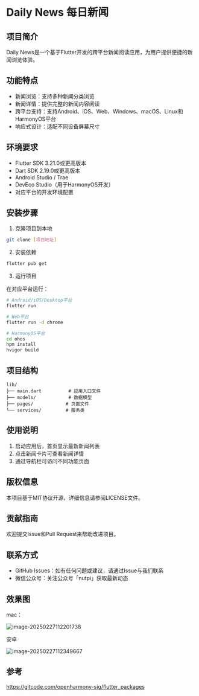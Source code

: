 # Daily News 每日新闻

## 项目简介
Daily News是一个基于Flutter开发的跨平台新闻阅读应用，为用户提供便捷的新闻浏览体验。

## 功能特点
- 新闻浏览：支持多种新闻分类浏览
- 新闻详情：提供完整的新闻内容阅读
- 跨平台支持：支持Android、iOS、Web、Windows、macOS、Linux和HarmonyOS平台
- 响应式设计：适配不同设备屏幕尺寸

## 环境要求
- Flutter SDK 3.21.0或更高版本
- Dart SDK 2.19.0或更高版本
- Android Studio / Trae
- DevEco Studio（用于HarmonyOS开发）
- 对应平台的开发环境配置

## 安装步骤
1. 克隆项目到本地
```bash
git clone [项目地址]
```

2. 安装依赖
```bash
flutter pub get
```

3. 运行项目

在对应平台运行：
```bash
# Android/iOS/Desktop平台
flutter run

# Web平台
flutter run -d chrome

# HarmonyOS平台
cd ohos
hpm install
hvigor build
```

## 项目结构
```
lib/
├── main.dart          # 应用入口文件
├── models/            # 数据模型
├── pages/            # 页面文件
└── services/         # 服务类
```

## 使用说明
1. 启动应用后，首页显示最新新闻列表
2. 点击新闻卡片可查看新闻详情
3. 通过导航栏可访问不同功能页面

## 版权信息
本项目基于MIT协议开源，详细信息请参阅LICENSE文件。

## 贡献指南
欢迎提交Issue和Pull Request来帮助改进项目。

## 联系方式
- GitHub Issues：如有任何问题或建议，请通过Issue与我们联系
- 微信公众号：关注公众号「nutpi」获取最新动态



## 效果图

mac：

![image-20250227112201738](https://nutpi-e41b.obs.cn-north-4.myhuaweicloud.com/image-20250227112201738.png)



安卓



![image-20250227112349667](https://nutpi-e41b.obs.cn-north-4.myhuaweicloud.com/image-20250227112349667.png)





## 参考

https://gitcode.com/openharmony-sig/flutter_packages
